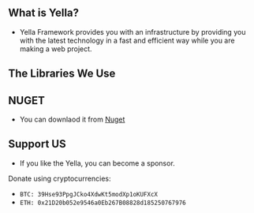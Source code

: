 ## What is Yella?

* Yella Framework provides you with an infrastructure by providing you with the latest technology in a fast and efficient way while you are making a web project.

## The Libraries We Use

## NUGET

* You can downlaod it from [Nuget](https://www.nuget.org/profiles/yigitozbek)



## Support US

* If you like the Yella, you can become a sponsor.

Donate using cryptocurrencies:
- ```BTC: 39Hse93PpgJCko4XdwKt5modXp1oKUFXcX```
- ```ETH: 0x21D20b052e9546a0Eb267B08828d185250767976```






